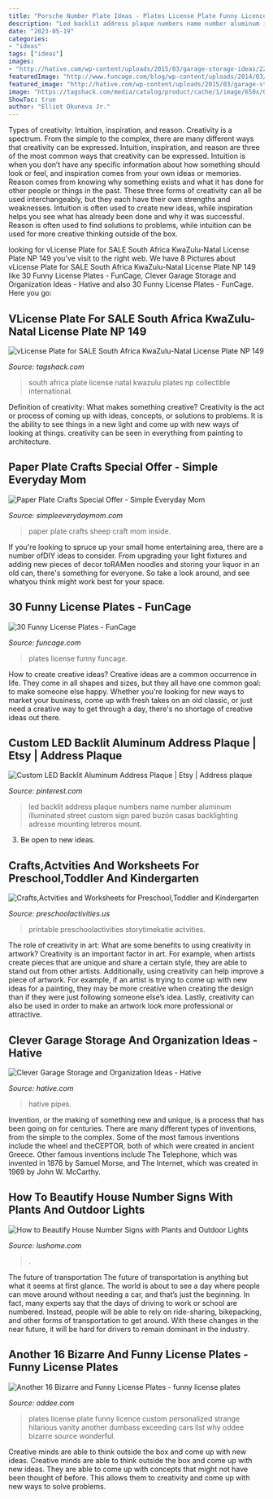 ```yaml
---
title: "Porsche Number Plate Ideas - Plates License Plate Funny Licence Custom Personalized Strange Hilarious Vanity Another Dumbass Exceeding Cars List Why Oddee Bizarre Source Wonderful"
description: "Led backlit address plaque numbers name number aluminum illuminated street custom sign pared buzón casas backlighting adresse mounting letreros mount"
date: "2023-05-19"
categories:
- "ideas"
tags: ["ideas"]
images:
- "http://hative.com/wp-content/uploads/2015/03/garage-storage-ideas/22-garage-storage-organization-ideas.jpg"
featuredImage: "http://www.funcage.com/blog/wp-content/uploads/2014/03/30-Funny-License-Plates-002.jpg"
featured_image: "http://hative.com/wp-content/uploads/2015/03/garage-storage-ideas/22-garage-storage-organization-ideas.jpg"
image: "https://tagshack.com/media/catalog/product/cache/1/image/650x/040ec09b1e35df139433887a97daa66f/a/f/af1.jpg"
ShowToc: true
author: "Elliot Okuneva Jr."
---
```



Types of creativity: Intuition, inspiration, and reason.
Creativity is a spectrum. From the simple to the complex, there are many different ways that creativity can be expressed. Intuition, inspiration, and reason are three of the most common ways that creativity can be expressed. Intuition is when you don’t have any specific information about how something should look or feel, and inspiration comes from your own ideas or memories. Reason comes from knowing why something exists and what it has done for other people or things in the past. These three forms of creativity can all be used interchangeably, but they each have their own strengths and weaknesses. Intuition is often used to create new ideas, while inspiration helps you see what has already been done and why it was successful. Reason is often used to find solutions to problems, while intuition can be used for more creative thinking outside of the box.

	

		
looking for vLicense Plate for SALE South Africa KwaZulu-Natal License Plate NP 149 you've visit to the right web. We have 8 Pictures about vLicense Plate for SALE South Africa KwaZulu-Natal License Plate NP 149 like 30 Funny License Plates - FunCage, Clever Garage Storage and Organization Ideas - Hative and also 30 Funny License Plates - FunCage. Here you go:
		
    
## VLicense Plate For SALE South Africa KwaZulu-Natal License Plate NP 149

<img loading=lazy src="https://tagshack.com/media/catalog/product/cache/1/image/650x/040ec09b1e35df139433887a97daa66f/a/f/af1.jpg" onerror="this.onerror=null;this.src='https://tse4.mm.bing.net/th?id=OIP.ih7NBlonN6o9q1AaCl1nHwHaCw&amp;pid=15.1';" alt="vLicense Plate for SALE South Africa KwaZulu-Natal License Plate NP 149">

_Source: tagshack.com_

>south africa plate license natal kwazulu plates np collectible international. 

	

Definition of creativity: What makes something creative?
Creativity is the act or process of coming up with ideas, concepts, or solutions to problems. It is the ability to see things in a new light and come up with new ways of looking at things. creativity can be seen in everything from painting to architecture.

    
## Paper Plate Crafts Special Offer - Simple Everyday Mom

<img loading=lazy src="https://www.simpleeverydaymom.com/wp-content/uploads/2020/02/paper-plate-sheep-craft-for-kids-image.jpg" onerror="this.onerror=null;this.src='https://tse1.mm.bing.net/th?id=OIP.qIp7p4_jemK5u_LEGQardgHaJ4&amp;pid=15.1';" alt="Paper Plate Crafts Special Offer - Simple Everyday Mom">

_Source: simpleeverydaymom.com_

>paper plate crafts sheep craft mom inside. 

	

If you're looking to spruce up your small home entertaining area, there are a number ofDIY ideas to consider. From upgrading your light fixtures and adding new pieces of decor toRAMen noodles and storing your liquor in an old can, there's something for everyone. So take a look around, and see whatyou think might work best for your space.

    
## 30 Funny License Plates - FunCage

<img loading=lazy src="http://www.funcage.com/blog/wp-content/uploads/2014/03/30-Funny-License-Plates-002.jpg" onerror="this.onerror=null;this.src='https://tse3.mm.bing.net/th?id=OIP.MvMSJy2zsVIIlDynacSh3gHaFk&amp;pid=15.1';" alt="30 Funny License Plates - FunCage">

_Source: funcage.com_

>plates license funny funcage. 

	

How to create creative ideas?
Creative ideas are a common occurrence in life. They come in all shapes and sizes, but they all have one common goal: to make someone else happy. Whether you're looking for new ways to market your business, come up with fresh takes on an old classic, or just need a creative way to get through a day, there's no shortage of creative ideas out there.

    
## Custom LED Backlit Aluminum Address Plaque | Etsy | Address Plaque

<img loading=lazy src="https://i.pinimg.com/736x/8a/ec/80/8aec805218ef8b590c2002852cef90b1.jpg" onerror="this.onerror=null;this.src='https://tse1.mm.bing.net/th?id=OIP.2MSqey1AELcW_QoYmvnRcAHaIz&amp;pid=15.1';" alt="Custom LED Backlit Aluminum Address Plaque | Etsy | Address plaque">

_Source: pinterest.com_

>led backlit address plaque numbers name number aluminum illuminated street custom sign pared buzón casas backlighting adresse mounting letreros mount. 

	

3. Be open to new ideas.

    
## Crafts,Actvities And Worksheets For Preschool,Toddler And Kindergarten

<img loading=lazy src="https://www.preschoolactivities.us/wp-content/uploads/2015/03/paper-plate-ladybug-craft-ideas.jpg" onerror="this.onerror=null;this.src='https://tse3.mm.bing.net/th?id=OIP.eJSC2uLNyQe0QygxDn6_6AAAAA&amp;pid=15.1';" alt="Crafts,Actvities and Worksheets for Preschool,Toddler and Kindergarten">

_Source: preschoolactivities.us_

>printable preschoolactivities storytimekatie actvities. 

	

The role of creativity in art: What are some benefits to using creativity in artwork?
Creativity is an important factor in art. For example, when artists create pieces that are unique and share a certain style, they are able to stand out from other artists. Additionally, using creativity can help improve a piece of artwork. For example, if an artist is trying to come up with new ideas for a painting, they may be more creative when creating the design than if they were just following someone else’s idea. Lastly, creativity can also be used in order to make an artwork look more professional or attractive.

    
## Clever Garage Storage And Organization Ideas - Hative

<img loading=lazy src="http://hative.com/wp-content/uploads/2015/03/garage-storage-ideas/22-garage-storage-organization-ideas.jpg" onerror="this.onerror=null;this.src='https://tse1.mm.bing.net/th?id=OIP.jX1TEeaaY6VnpoORl3-1dQHaJ4&amp;pid=15.1';" alt="Clever Garage Storage and Organization Ideas - Hative">

_Source: hative.com_

>hative pipes. 

	

Invention, or the making of something new and unique, is a process that has been going on for centuries. There are many different types of inventions, from the simple to the complex. Some of the most famous inventions include the wheel and theCEPTOR, both of which were created in ancient Greece. Other famous inventions include The Telephone, which was invented in 1876 by Samuel Morse, and The Internet, which was created in 1969 by John W. McCarthy.

    
## How To Beautify House Number Signs With Plants And Outdoor Lights

<img loading=lazy src="https://www.lushome.com/wp-content/uploads/2017/08/outdoor-lights-house-number-sign-10.jpg" onerror="this.onerror=null;this.src='https://tse2.mm.bing.net/th?id=OIP.5EaysVQOS5BzAAAtM7EwHQAAAA&amp;pid=15.1';" alt="How to Beautify House Number Signs with Plants and Outdoor Lights">

_Source: lushome.com_

>. 

	

The future of transportation
The future of transportation is anything but what it seems at first glance. The world is about to see a day where people can move around without needing a car, and that’s just the beginning. In fact, many experts say that the days of driving to work or school are numbered. Instead, people will be able to rely on ride-sharing, bikepacking, and other forms of transportation to get around. With these changes in the near future, it will be hard for drivers to remain dominant in the industry.

    
## Another 16 Bizarre And Funny License Plates - Funny License Plates

<img loading=lazy src="https://www.oddee.com/wp-content/uploads/_media/imgs/articles2/a97054_g032_2-boobies.jpg" onerror="this.onerror=null;this.src='https://tse4.mm.bing.net/th?id=OIP.Tugr45m4SIgvI7AWi1DONQHaGT&amp;pid=15.1';" alt="Another 16 Bizarre and Funny License Plates - funny license plates">

_Source: oddee.com_

>plates license plate funny licence custom personalized strange hilarious vanity another dumbass exceeding cars list why oddee bizarre source wonderful. 

	

Creative minds are able to think outside the box and come up with new ideas.
Creative minds are able to think outside the box and come up with new ideas. They are able to come up with concepts that might not have been thought of before. This allows them to creativity and come up with new ways to solve problems.

